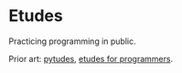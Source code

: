 # Etudes

Practicing programming in public.

Prior art: [pytudes](https://github.com/norvig/pytudes), [etudes for programmers](https://dl.acm.org/doi/10.5555/1096892).
